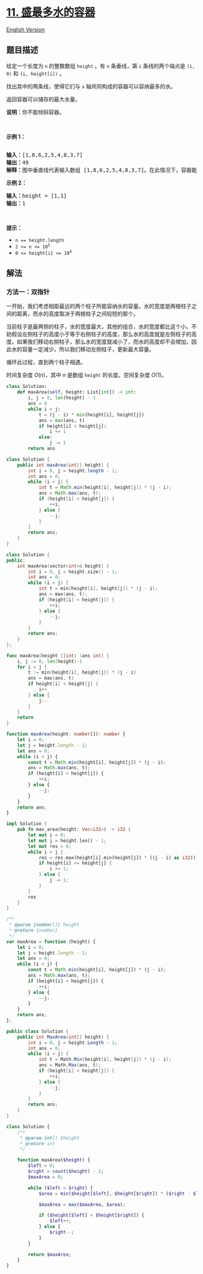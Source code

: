 # [11. 盛最多水的容器](https://leetcode.cn/problems/container-with-most-water)

[English Version](/solution/0000-0099/0011.Container%20With%20Most%20Water/README_EN.md)

<!-- tags:贪心,数组,双指针 -->

## 题目描述

<!-- 这里写题目描述 -->

<p>给定一个长度为 <code>n</code> 的整数数组&nbsp;<code>height</code>&nbsp;。有&nbsp;<code>n</code>&nbsp;条垂线，第 <code>i</code> 条线的两个端点是&nbsp;<code>(i, 0)</code>&nbsp;和&nbsp;<code>(i, height[i])</code>&nbsp;。</p>

<p>找出其中的两条线，使得它们与&nbsp;<code>x</code>&nbsp;轴共同构成的容器可以容纳最多的水。</p>

<p>返回容器可以储存的最大水量。</p>

<p><strong>说明：</strong>你不能倾斜容器。</p>

<p>&nbsp;</p>

<p><strong>示例 1：</strong></p>

<p><img alt="" src="https://fastly.jsdelivr.net/gh/doocs/leetcode@main/solution/0000-0099/0011.Container%20With%20Most%20Water/images/question_11.jpg" /></p>

<pre>
<strong>输入：</strong>[1,8,6,2,5,4,8,3,7]
<strong>输出：</strong>49 
<strong>解释：</strong>图中垂直线代表输入数组 [1,8,6,2,5,4,8,3,7]。在此情况下，容器能够容纳水（表示为蓝色部分）的最大值为&nbsp;49。</pre>

<p><strong>示例 2：</strong></p>

<pre>
<strong>输入：</strong>height = [1,1]
<strong>输出：</strong>1
</pre>

<p>&nbsp;</p>

<p><strong>提示：</strong></p>

<ul>
	<li><code>n == height.length</code></li>
	<li><code>2 &lt;= n &lt;= 10<sup>5</sup></code></li>
	<li><code>0 &lt;= height[i] &lt;= 10<sup>4</sup></code></li>
</ul>

## 解法

### 方法一：双指针

一开始，我们考虑相距最远的两个柱子所能容纳水的容量。水的宽度是两根柱子之间的距离，而水的高度取决于两根柱子之间较短的那个。

当前柱子是最两侧的柱子，水的宽度最大，其他的组合，水的宽度都比这个小。不妨假设左侧柱子的高度小于等于右侧柱子的高度，那么水的高度就是左侧柱子的高度。如果我们移动右侧柱子，那么水的宽度就减小了，而水的高度却不会增加，因此水的容量一定减少。所以我们移动左侧柱子，更新最大容量。

循环此过程，直到两个柱子相遇。

时间复杂度 $O(n)$，其中 $n$ 是数组 `height` 的长度。空间复杂度 $O(1)$。

<!-- tabs:start -->

```python
class Solution:
    def maxArea(self, height: List[int]) -> int:
        i, j = 0, len(height) - 1
        ans = 0
        while i < j:
            t = (j - i) * min(height[i], height[j])
            ans = max(ans, t)
            if height[i] < height[j]:
                i += 1
            else:
                j -= 1
        return ans
```

```java
class Solution {
    public int maxArea(int[] height) {
        int i = 0, j = height.length - 1;
        int ans = 0;
        while (i < j) {
            int t = Math.min(height[i], height[j]) * (j - i);
            ans = Math.max(ans, t);
            if (height[i] < height[j]) {
                ++i;
            } else {
                --j;
            }
        }
        return ans;
    }
}
```

```cpp
class Solution {
public:
    int maxArea(vector<int>& height) {
        int i = 0, j = height.size() - 1;
        int ans = 0;
        while (i < j) {
            int t = min(height[i], height[j]) * (j - i);
            ans = max(ans, t);
            if (height[i] < height[j]) {
                ++i;
            } else {
                --j;
            }
        }
        return ans;
    }
};
```

```go
func maxArea(height []int) (ans int) {
	i, j := 0, len(height)-1
	for i < j {
		t := min(height[i], height[j]) * (j - i)
		ans = max(ans, t)
		if height[i] < height[j] {
			i++
		} else {
			j--
		}
	}
	return
}
```

```ts
function maxArea(height: number[]): number {
    let i = 0;
    let j = height.length - 1;
    let ans = 0;
    while (i < j) {
        const t = Math.min(height[i], height[j]) * (j - i);
        ans = Math.max(ans, t);
        if (height[i] < height[j]) {
            ++i;
        } else {
            --j;
        }
    }
    return ans;
}
```

```rust
impl Solution {
    pub fn max_area(height: Vec<i32>) -> i32 {
        let mut i = 0;
        let mut j = height.len() - 1;
        let mut res = 0;
        while i < j {
            res = res.max(height[i].min(height[j]) * ((j - i) as i32));
            if height[i] <= height[j] {
                i += 1;
            } else {
                j -= 1;
            }
        }
        res
    }
}
```

```js
/**
 * @param {number[]} height
 * @return {number}
 */
var maxArea = function (height) {
    let i = 0;
    let j = height.length - 1;
    let ans = 0;
    while (i < j) {
        const t = Math.min(height[i], height[j]) * (j - i);
        ans = Math.max(ans, t);
        if (height[i] < height[j]) {
            ++i;
        } else {
            --j;
        }
    }
    return ans;
};
```

```cs
public class Solution {
    public int MaxArea(int[] height) {
        int i = 0, j = height.Length - 1;
        int ans = 0;
        while (i < j) {
            int t = Math.Min(height[i], height[j]) * (j - i);
            ans = Math.Max(ans, t);
            if (height[i] < height[j]) {
                ++i;
            } else {
                --j;
            }
        }
        return ans;
    }
}
```

```php
class Solution {
    /**
     * @param int[] $height
     * @return int
     */

    function maxArea($height) {
        $left = 0;
        $right = count($height) - 1;
        $maxArea = 0;

        while ($left < $right) {
            $area = min($height[$left], $height[$right]) * ($right - $left);

            $maxArea = max($maxArea, $area);

            if ($height[$left] < $height[$right]) {
                $left++;
            } else {
                $right--;
            }
        }

        return $maxArea;
    }
}
```

<!-- tabs:end -->

<!-- end -->
